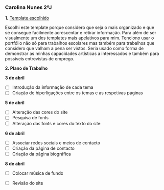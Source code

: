### Carolina Nunes 2ºJ

**1.** [Template escolhido](https://html5up.net/forty)

Escolhi este template porque considero que seja o mais organizado e que se consegue facilmente acrescentar e retirar informação. Para além de ser visualmente um dos templates mais apelativos para mim. Tenciono usar o portfólio não só para trabalhos escolares
mas também para trabalhos que considero que valham a pena ser vistos. Seria usado como forma de demonstrar as minhas capacidades artísticas a interessados e também para possíveis entrevistas de emprego.

**2. Plano de Trabalho**

**3 de abril**
- [ ] Introdução da informação de cada tema
- [ ] Criação de hiperligações entre os temas e as respetivas páginas

**5 de abril**
- [ ] Alteração das cores do site
- [ ] Pesquisa de fonts
- [ ] Alteração das fonts e cores do texto do site

**6 de abril**
- [ ] Associar redes sociais e meios de contacto
- [ ] Criaçâo da página de contacto
- [ ] Criaçâo da página biográfica

 **8 de abril**
 - [ ] Colocar música de fundo
 - [ ] Revisão do site
 
